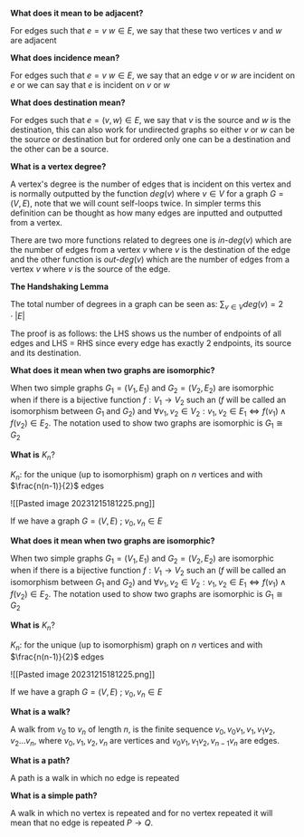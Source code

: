 
**What does it mean to be adjacent?**

For edges such that $e = v$ $w \in E$, we say that these two vertices $v$ and $w$ are adjacent

**What does incidence mean?**

For edges such that $e = v$ $w \in E$, we say that an edge $v$ or $w$ are incident on $e$ or we can say that $e$ is incident on $v$ or $w$

**What does destination mean?**

For edges such that $e = (v,w) \in E$, we say that $v$ is the source and $w$ is the destination, this can also work for undirected graphs so either $v$ or $w$ can be the source or destination but for ordered only one can be a destination and the other can be a source. 

**What is a vertex degree?**

A vertex's degree is the number of edges that is incident on this vertex and is normally outputted by the function $deg(v)$ where $v \in V$ for a graph $G = (V,E)$, note that we will count self-loops twice. In simpler terms this definition can be thought as how many edges are inputted and outputted from a vertex. 

There are two more functions related to degrees one is $in$-$deg(v)$ which are the number of edges from a vertex $v$ where $v$ is the destination of the edge and the other function is $out$-$deg(v)$ which are the number of edges from a vertex $v$ where $v$ is the source of the edge. 

**The Handshaking Lemma**

The total number of degrees in a graph can be seen as:  $\sum_{v \in V}deg(v) = 2 \cdot |E|$ 

The proof is as follows: the LHS shows us the number of endpoints of all edges and LHS = RHS since every edge has exactly 2 endpoints, its source and its destination. 

**What does it mean when two graphs are isomorphic?**

When two simple graphs $G_{1} = (V_{1}, E_{1})$ and $G_{2} = (V_{2}, E_{2})$ are isomorphic when if there is a bijective function $f: V_{1} \rightarrow V_{2}$ such an ($f$ will be called an isomorphism between $G_{1}$ and $G_{2}$) and 
$\forall v_{1}, v_{2} \in V_{2}: v_{1}, v_{2} \in E_{1} \iff f(v_{1}) \land f(v_{2}) \in E_{2}$. The notation used to show two graphs are isomorphic is $G_{1} \cong G_{2}$ 

**What is** $K_{n}$? 

$K_{n}$: for the unique (up to isomorphism) graph on $n$ vertices and with $\frac{n(n-1)}{2}$ edges 

![[Pasted image 20231215181225.png]]


If we have a graph $G = (V,E)$ ; $v_{0}, v_{n} \in E$

**What does it mean when two graphs are isomorphic?**

When two simple graphs $G_{1} = (V_{1}, E_{1})$ and $G_{2} = (V_{2}, E_{2})$ are isomorphic when if there is a bijective function $f: V_{1} \rightarrow V_{2}$ such an ($f$ will be called an isomorphism between $G_{1}$ and $G_{2}$) and 
$\forall v_{1}, v_{2} \in V_{2}: v_{1}, v_{2} \in E_{1} \iff f(v_{1}) \land f(v_{2}) \in E_{2}$. The notation used to show two graphs are isomorphic is $G_{1} \cong G_{2}$ 

**What is** $K_{n}$? 

$K_{n}$: for the unique (up to isomorphism) graph on $n$ vertices and with $\frac{n(n-1)}{2}$ edges 

![[Pasted image 20231215181225.png]]


If we have a graph $G = (V,E)$ ; $v_{0}, v_{n} \in E$

**What is a walk?**

A walk from $v_{0}$ to $v_{n}$ of length $n$, is the finite sequence $v_{0}, v_{0}v_{1}, v_{1}, v_{1}v_{2}, v_{2} ... v_{n}$, where $v_{0},v_{1},v_{2},v_{n}$ are vertices and $v_{0}v_{1}, v_{1}v_{2}, v_{n-1}v_{n}$ are edges.

**What is a path?** 

A path is a walk in which no edge is repeated

**What is a simple path?**

A walk in which no vertex is repeated and for no vertex repeated it will mean that no edge is repeated $P \rightarrow Q$. 


